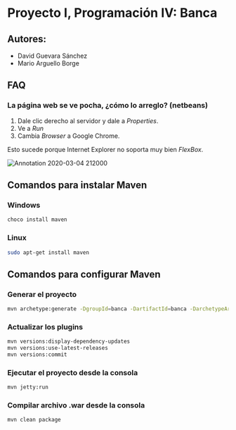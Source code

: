 # Proyecto I, Programación IV: Banca

## Autores:
- David Guevara Sánchez
- Mario Arguello Borge

## FAQ

### La página web se ve pocha, ¿cómo lo arreglo? (netbeans)

1. Dale clic derecho al servidor y dale a _Properties_.
2. Ve a _Run_
3. Cambia _Browser_ a Google Chrome.

Esto sucede porque Internet Explorer no soporta muy bien _FlexBox_.

![Annotation 2020-03-04 212000](https://user-images.githubusercontent.com/37723586/75944850-5426ff00-5e5e-11ea-9fbd-ff6895c9bbf6.png)

## Comandos para instalar Maven

### Windows
```bash
choco install maven
```

### Linux
```bash
sudo apt-get install maven
```

## Comandos para configurar Maven

### Generar el proyecto
```bash
mvn archetype:generate -DgroupId=banca -DartifactId=banca -DarchetypeArtifactId=maven-archetype-webapp -DinteractiveMode=false
```

### Actualizar los plugins
```bash
mvn versions:display-dependency-updates
mvn versions:use-latest-releases
mvn versions:commit
```

### Ejecutar el proyecto desde la consola
```bash
mvn jetty:run
```

### Compilar archivo .war desde la consola
```bash
mvn clean package
```
